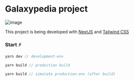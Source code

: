 # Galaxypedia project
![image](https://user-images.githubusercontent.com/55956799/164992192-528a6715-7a4d-4e15-97c3-b5b638decb3b.png)


This project is being developed with [NextJS](https://nextjs.org/) and [Tailwind CSS](https://tailwindcss.com/)

### Start ⚡
```javascript
yarn dev // development-env
```

```javascript
yarn build // production build
```
```javascript
yarn build // simulate production-env (after build)
```

